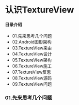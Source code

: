 # 认识TextureView
#### 目录介绍
- 01.先来思考几个问题
- 02.Android图形架构
- 03.TextureView来由
- 04.TextureView设计
- 05.TextureView架构
- 06.TextureView施工
- 07.TextureView反思
- 08.TextureView源码
- 09.TextureView问题



### 01.先来思考几个问题






















